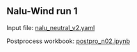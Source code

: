 Nalu-Wind run 1
---------------

Input file: [nalu_neutral_v2.yaml](nalu_neutral_v2.yaml)

Postprocess workbook: [postpro_n02.ipynb](postpro_n02.ipynb)



